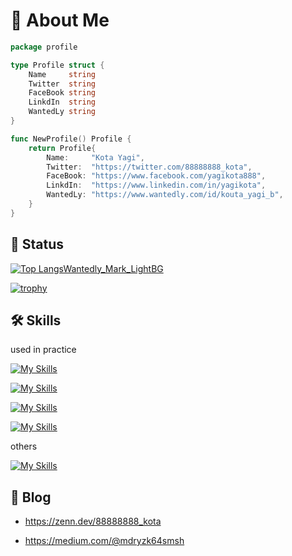 # 🥳 About Me


```go
package profile 

type Profile struct {
	Name     string
	Twitter  string
	FaceBook string
	LinkdIn  string
	WantedLy string
}

func NewProfile() Profile {
	return Profile{
		Name:     "Kota Yagi",
		Twitter:  "https://twitter.com/88888888_kota",
		FaceBook: "https://www.facebook.com/yagikota888",
		LinkdIn:  "https://www.linkedin.com/in/yagikota",
		WantedLy: "https://www.wantedly.com/id/kouta_yagi_b",
	}
}
```


## 🤪 Status
[![Top Langs![Wantedly_Mark_LightBG](https://user-images.githubusercontent.com/69202609/156877059-0937ae40-c829-46b2-905c-e7d09b4bd81a.png)
](https://github-readme-stats.vercel.app/api/top-langs/?username=yagikota&layout=compact&hide=html,css,scss,javascript,ruby,shell,jupyter%20notebook,php)](https://github.com/anuraghazra/github-readme-stats)


[![trophy](https://github-profile-trophy.vercel.app/?username=yagikota&row=1&column=8)](https://github.com/ryo-ma/github-profile-trophy)

## 🛠 Skills
used in practice

[![My Skills](https://skillicons.dev/icons?i=html,css,go,py)](https://skillicons.dev)

[![My Skills](https://skillicons.dev/icons?i=django)](https://skillicons.dev)

[![My Skills](https://skillicons.dev/icons?i=docker,mysql,postgres,sqlite,aws,bash,linux,git,github,md)](https://skillicons.dev)

[![My Skills](https://skillicons.dev/icons?i=discord,figma,vscode)](https://skillicons.dev)


others

[![My Skills](https://skillicons.dev/icons?i=c,cs,cpp,kubernetes,redis,rust,ts)](https://skillicons.dev)


## 📝 Blog

* https://zenn.dev/88888888_kota

* https://medium.com/@mdryzk64smsh




